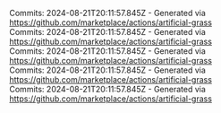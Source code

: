 Commits: 2024-08-21T20:11:57.845Z - Generated via https://github.com/marketplace/actions/artificial-grass
<br>
Commits: 2024-08-21T20:11:57.845Z - Generated via https://github.com/marketplace/actions/artificial-grass
<br>
Commits: 2024-08-21T20:11:57.845Z - Generated via https://github.com/marketplace/actions/artificial-grass
<br>
Commits: 2024-08-21T20:11:57.845Z - Generated via https://github.com/marketplace/actions/artificial-grass
<br>
Commits: 2024-08-21T20:11:57.845Z - Generated via https://github.com/marketplace/actions/artificial-grass
<br>
